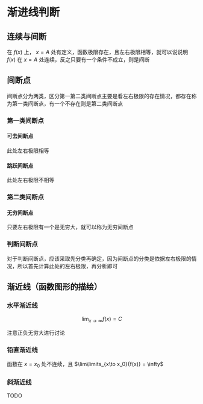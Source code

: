 # 渐进线判断

## 连续与间断

在 $f(x)$ 上， $x=A$ 处有定义，函数极限存在，且左右极限相等，就可以说说明 $f(x)$ 在 $x=A$ 处连续，反之只要有一个条件不成立，则是间断

## 间断点

间断点分为两类，区分第一第二类间断点主要是看左右极限的存在情况，都存在称为第一类间断点，有一个不存在则是第二类间断点

### 第一类间断点

#### 可去间断点

此处左右极限相等

#### 跳跃间断点

此处左右极限不相等

### 第二类间断点

#### 无穷间断点

只要左右极限有一个是无穷大，就可以称为无穷间断点

### 判断间断点

对于判断间断点，应该采取先分类再确定，因为间断点的分类是依据左右极限的情况，所以首先计算此处的左右极限，再分析即可

## 渐近线（函数图形的描绘）

### 水平渐近线

$$
\lim_{x\to \infty} f(x) = C
$$

注意正负无穷大进行讨论

### 铅直渐近线

函数在 $x=x_0$ 处不连续，且 $\lim\limits_{x\to x_0}{f(x)} = \infty$

### 斜渐近线

TODO